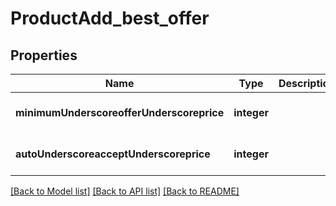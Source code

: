 # ProductAdd_best_offer

## Properties
Name | Type | Description | Notes
------------ | ------------- | ------------- | -------------
**minimumUnderscoreofferUnderscoreprice** | **integer** |  | [optional] [default to null]
**autoUnderscoreacceptUnderscoreprice** | **integer** |  | [optional] [default to null]

[[Back to Model list]](../README.md#documentation-for-models) [[Back to API list]](../README.md#documentation-for-api-endpoints) [[Back to README]](../README.md)


